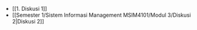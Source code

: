 
- [[1. Diskusi 1]]
- [[Semester 1/Sistem Informasi Management MSIM4101/Modul 3/Diskusi 2|Diskusi 2]]

